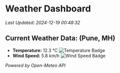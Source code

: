 
# Weather Dashboard

_Last Updated: 2024-12-19 00:48:32_

## Current Weather Data: (Pune, MH)
- **Temperature:** 12.3 °C ![Temperature Badge](https://img.shields.io/badge/Temperature-Low%20Temp-blue)
- **Wind Speed:** 5.8 km/h ![Wind Speed Badge](https://img.shields.io/badge/Wind%20Speed-Low%20Wind-blue)

*Powered by Open-Meteo API*
